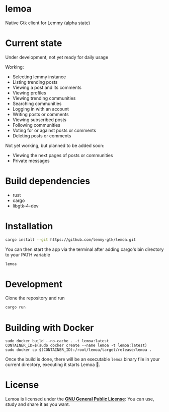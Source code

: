 # lemoa

Native Gtk client for Lemmy (alpha state)

# Current state

Under development, not yet ready for daily usage

Working:

- Selecting lemmy instance
- Listing trending posts
- Viewing a post and its comments
- Viewing profiles
- Viewing trending communities
- Searching communities
- Logging in with an account
- Writing posts or comments
- Viewing subscribed posts
- Following communities
- Voting for or against posts or comments
- Deleting posts or comments

Not yet working, but planned to be added soon:

- Viewing the next pages of posts or communities
- Private messages

# Build dependencies

- rust
- cargo
- libgtk-4-dev

# Installation

```sh
cargo install --git https://github.com/lemmy-gtk/lemoa.git
```

You can then start the app via the terminal after adding cargo's bin directory to your PATH variable

```sh
lemoa
```

# Development

Clone the repository and run

```sh
cargo run
```

# Building with Docker

```
sudo docker build --no-cache . -t lemoa:latest
CONTAINER_ID=$(sudo docker create --name lemoa -t lemoa:latest)
sudo docker cp $(CONTAINER_ID):/root/lemoa/target/release/lemoa .
```

Once the build is done, there will be an executable `lemoa` binary file in your current directory, executing it starts Lemoa :tada:.

# License

Lemoa is licensed under the [**GNU General Public License**](https://www.gnu.org/licenses/gpl.html): You can use, study and share it as you want.
